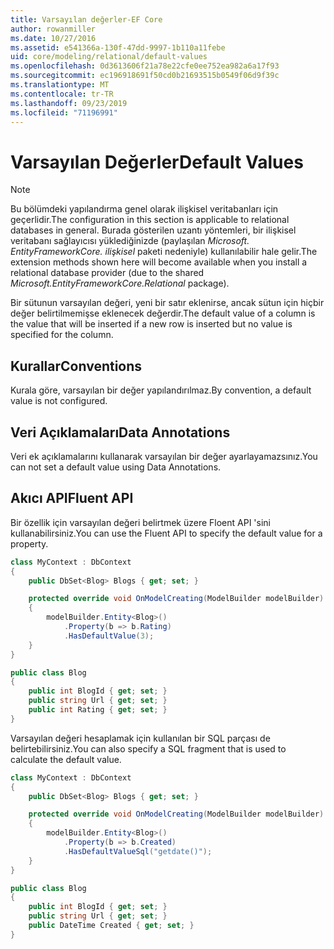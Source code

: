 ```yaml
---
title: Varsayılan değerler-EF Core
author: rowanmiller
ms.date: 10/27/2016
ms.assetid: e541366a-130f-47dd-9997-1b110a11febe
uid: core/modeling/relational/default-values
ms.openlocfilehash: 0d3613606f21a78e22cfe0ee752ea982a6a17f93
ms.sourcegitcommit: ec196918691f50cd0b21693515b0549f06d9f39c
ms.translationtype: MT
ms.contentlocale: tr-TR
ms.lasthandoff: 09/23/2019
ms.locfileid: "71196991"
---
```

# <a name="default-values"></a><span data-ttu-id="85deb-102">Varsayılan Değerler</span><span class="sxs-lookup"><span data-stu-id="85deb-102">Default Values</span></span>

> [!NOTE]  
> <span data-ttu-id="85deb-103">Bu bölümdeki yapılandırma genel olarak ilişkisel veritabanları için geçerlidir.</span><span class="sxs-lookup"><span data-stu-id="85deb-103">The configuration in this section is applicable to relational databases in general.</span></span> <span data-ttu-id="85deb-104">Burada gösterilen uzantı yöntemleri, bir ilişkisel veritabanı sağlayıcısı yüklediğinizde (paylaşılan *Microsoft. EntityFrameworkCore. ilişkisel* paketi nedeniyle) kullanılabilir hale gelir.</span><span class="sxs-lookup"><span data-stu-id="85deb-104">The extension methods shown here will become available when you install a relational database provider (due to the shared *Microsoft.EntityFrameworkCore.Relational* package).</span></span>

<span data-ttu-id="85deb-105">Bir sütunun varsayılan değeri, yeni bir satır eklenirse, ancak sütun için hiçbir değer belirtilmemişse eklenecek değerdir.</span><span class="sxs-lookup"><span data-stu-id="85deb-105">The default value of a column is the value that will be inserted if a new row is inserted but no value is specified for the column.</span></span>

## <a name="conventions"></a><span data-ttu-id="85deb-106">Kurallar</span><span class="sxs-lookup"><span data-stu-id="85deb-106">Conventions</span></span>

<span data-ttu-id="85deb-107">Kurala göre, varsayılan bir değer yapılandırılmaz.</span><span class="sxs-lookup"><span data-stu-id="85deb-107">By convention, a default value is not configured.</span></span>

## <a name="data-annotations"></a><span data-ttu-id="85deb-108">Veri Açıklamaları</span><span class="sxs-lookup"><span data-stu-id="85deb-108">Data Annotations</span></span>

<span data-ttu-id="85deb-109">Veri ek açıklamalarını kullanarak varsayılan bir değer ayarlayamazsınız.</span><span class="sxs-lookup"><span data-stu-id="85deb-109">You can not set a default value using Data Annotations.</span></span>

## <a name="fluent-api"></a><span data-ttu-id="85deb-110">Akıcı API</span><span class="sxs-lookup"><span data-stu-id="85deb-110">Fluent API</span></span>

<span data-ttu-id="85deb-111">Bir özellik için varsayılan değeri belirtmek üzere Floent API 'sini kullanabilirsiniz.</span><span class="sxs-lookup"><span data-stu-id="85deb-111">You can use the Fluent API to specify the default value for a property.</span></span>

<!-- [!code-csharp[Main](samples/core/relational/Modeling/FluentAPI/Relational/DefaultValue.cs?highlight=9)] -->
``` csharp
class MyContext : DbContext
{
    public DbSet<Blog> Blogs { get; set; }

    protected override void OnModelCreating(ModelBuilder modelBuilder)
    {
        modelBuilder.Entity<Blog>()
            .Property(b => b.Rating)
            .HasDefaultValue(3);
    }
}

public class Blog
{
    public int BlogId { get; set; }
    public string Url { get; set; }
    public int Rating { get; set; }
}
```

<span data-ttu-id="85deb-112">Varsayılan değeri hesaplamak için kullanılan bir SQL parçası de belirtebilirsiniz.</span><span class="sxs-lookup"><span data-stu-id="85deb-112">You can also specify a SQL fragment that is used to calculate the default value.</span></span>

<!-- [!code-csharp[Main](samples/core/relational/Modeling/FluentAPI/Relational/DefaultValueSql.cs?highlight=9)] -->
``` csharp
class MyContext : DbContext
{
    public DbSet<Blog> Blogs { get; set; }

    protected override void OnModelCreating(ModelBuilder modelBuilder)
    {
        modelBuilder.Entity<Blog>()
            .Property(b => b.Created)
            .HasDefaultValueSql("getdate()");
    }
}

public class Blog
{
    public int BlogId { get; set; }
    public string Url { get; set; }
    public DateTime Created { get; set; }
}
```
